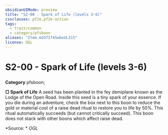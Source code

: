 ```yaml
---
obsidianUIMode: preview
title: "S2-00 - Spark of Life (levels 3-6)"
cssclasses: pf2e,pf2e-action
tags:
  - trait/common
  - category/pfsboon
aliases: "Item.m2GTIf4SwbxULZi5"
license: OGL
---
```

# S2-00 - Spark of Life (levels 3-6)

### 

**Category** pfsboon; 




**□ Spark of Life** A seed has been planted in the fey demiplane known as the Lodge of the Open Road. Inside this seed is a tiny spark of your essence. If you die during an adventure, check the box next to this boon to reduce the gold or material cost of a raise dead ritual to restore you to life by 50%. This ritual automatically succeeds (but cannot critically succeed). This boon does not stack with other boons which affect raise dead.

*Source: *
*OGL*